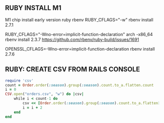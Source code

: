 ## RUBY INSTALL M1
M1 chip install early version ruby rbenv
RUBY_CFLAGS="-w" rbenv install 2.7.1

RUBY_CFLAGS="-Wno-error=implicit-function-declaration" arch -x86_64 rbenv install 2.3.7
https://github.com/rbenv/ruby-build/issues/1691

OPENSSL_CFLAGS=-Wno-error=implicit-function-declaration rbenv install 2.7.6

## RUBY: CREATE CSV FROM RAILS CONSOLE
```ruby
require 'csv'
count = Order.order(:season).group(:season).count.to_a.flatten.count
i = 0
CSV.open("orders.csv", "w") do |csv|
	while i < count-1 do 
		csv << [Order.order(:season).group(:season).count.to_a.flatten[i], Order.order(:season).group(:season).count.to_a.flatten[i+1]]
		i = i + 2
	end
end
```

